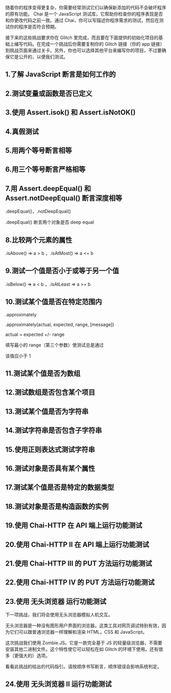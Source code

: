 随着你的程序变得更复杂，你需要经常测试它们以确保新添加的代码不会破坏程序的原有功能。 Chai 是一个 JavaScript 测试库，它帮助你检查你的程序表现是否和你更改代码之前一致。通过 Chai，你可以写描述你程序需求的测试，然后在测试你的程序是否符合预期。

接下来的这些挑战要求你在 Glitch 里完成，而且要在下面提供的初始化项目的基础上编写代码。在完成一个挑战后你需要复制你的 Glitch 链接（你的 app 链接）到挑战页面来通过关卡。另外，你也可以选择其他平台来编写你的项目，不过要确保它是公开的，以便我们测试。

## 1.了解 JavaScript 断言是如何工作的
## 2.测试变量或函数是否已定义
## 3.使用 Assert.isok() 和 Assert.isNotOK()
## 4.真假测试
## 5.用两个等号断言相等
## 6.用三个等号断言严格相等
## 7.用 Assert.deepEqual() 和 Assert.notDeepEqual() 断言深度相等

.deepEqual()，.notDeepEqual()

.deepEqual() 断言两个对象是否 deep equal

## 8.比较两个元素的属性

.isAbove() => a > b ，.isAtMost() => a <= b

## 9.测试一个值是否小于或等于另一个值

.isBelow() => a < b ，.isAtLeast => a >= b

## 10.测试某个值是否在特定范围内

.approximately

.approximately(actual, expected, range, [message])

actual = expected +/- range

填写最小的 range（第三个参数）使测试总是通过

该值应小于 1

## 11.测试某个值是否为数组
## 12.测试数组是否包含某个项目
## 13.测试某个值是否为字符串
## 14.测试字符串是否包含子字符串
## 15.使用正则表达式测试字符串
## 16.测试对象是否具有某个属性
## 17.测试某个值是否是特定的数据类型
## 18.测试对象是否是构造函数的实例
## 19.使用 Chai-HTTP 在 API 端上运行功能测试
## 20.使用 Chai-HTTP II 在 API 端上运行功能测试
## 21.使用 Chai-HTTP III 的 PUT 方法运行功能测试
## 22.使用 Chai-HTTP IV 的 PUT 方法运行功能测试
## 23.使用 无头浏览器 运行功能测试

下一项挑战，我们将会使用无头浏览器模拟人机交互。

无头浏览器是一种没有图形用户界面的浏览器。这类工具对网页调试特别有效，因为它们可以跟普通浏览器一样理解和渲染 HTML，CSS 和 JavaScript。

这次挑战我们使用 Zombie.JS。它是一款完全基于 JS 的轻量级浏览器，不需要安装其他二进制文件。这个特性使它可以轻松在如 Glitch 的环境下使用。还有很多（更强大的）选项。

看看此挑战的给出的代码指引。请按顺序书写断言，顺序错误会影响系统判定。

## 24.使用 无头浏览器 II 运行功能测试
